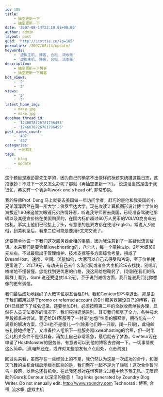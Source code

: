 ```yaml
---
id: 105
title:
    - 抽空更新一下
    - 抽空更新一下
date: '2007-08-14T22:10:08+00:00'
author: admin
layout: post
guid: 'http://scottie.cn/?p=165'
permalink: /2007/08/14/update/
keywords:
    - '虚拟主机, 博客, 合租, 流水账'
    - '虚拟主机, 博客, 合租, 流水账'
description:
    - 抽空更新一下博客
    - 抽空更新一下博客
bot_views:
    - '2'
    - '2'
views:
    - '2'
    - '2'
latest_home_img:
    - make.jpg
    - make.jpg
duoshuo_thread_id:
    - '1246078726781796455'
    - '1246078726781796455'
post_views_count:
    - '407'
    - '407'
categories:
    - 一地鸡毛
tags:
    - blog
    - update
---
```


这个题目是跟彭雷先生学的，因为自己的确拿不出像样的标题来统摄这篇日志，这招很妙！不过下一次又怎么办呢？那就《再抽空更新一下》。 说这话当然是由于我很忙，英文有一个表达叫work one's head off, 非常形象。

我的导师Prof. Deng 马上就要去美国做一年访问学者，赶巧的是他和我美国的小兄弟淳淳居然在同一所大学：佛罗里达大学。现在攻读计算机图形设计博士学位的海拔近1.90米这位大眼镜兄弟热情好客，听说我导师要去美国，已经准备驾驶他那辆以及其便宜价格在美国购买的，在国内标价超过60万人民币的VOLVO商务车去接机。事实上他们已经接上了头，有意思的是双方都在使用English，常说入乡随俗，到美利坚后，看来二位可能是要用E文来交流了。

还要简单地说一下我们这次服务器合租的事情，因为我注意到了一些疑似流言蜚语。本来我们是要合租ixwebhosting的，八个人，每一个带独立ip，2年大概180元左右。不过最后出于管理维护、技术支撑等多方面综合考量，换成了DreamHost，速度、空间、流量如何，大家可以自己去感受和咨询，至于价格就更甭说了，2年79元，有功夫自己去什么淘宝网或者各大主机论坛去找找，别叽叽喳喳地不懂装懂，您能找到更优惠的价格，我这厢给您鞠躬了。[刚刚在我们的私聊群上看到，Gore 说还要退款14.2元]，至于说到诚信方面，我只能说我们比你想像的更有诚信。

我们最后成功地组织了大概10位朋友合租DH。我和Centeur却不幸退出，那是由于我们都用过基于promo or referred account 的DH 服务器架设自己的博客，在DH已经留下了域名记录。还要参加DH，必须按照第二年的全款收费单独办理，显然在人员无法凑齐的情况下，我们只得遗憾告别。其实我们都尽了全力，各种技术手段都拿来尝试，我还给DH客服写了一封带"忽悠"性质的解释信，期待能有一个满意的解决方案，但DH也不是傻儿一个(除非他们睁一只眼，闭一只眼)，此电邮被礼貌地拒绝了。又准备拉人组织下一批服务器ixwebhosting的合租，但一时半会儿相关条件不是很具备，再加上自己非常着急，最后就去了梦游。Centeur现在申请了HostMonster的服务器，有意者可以到他的博客去咨询一下。一切事情就这么简单。[此电邮还在，或许对某些朋友有点点用处，点击浏览]

回过头来看，虽然存在一些经验上的不足，我仍然认为这是一次成功的合作，和漫天飞舞的主机合租启示根本区别的是，我们聚在一起不是为了赚钱！这次合作暂时告一段落，以后总还有机会。在此我还想对在博客建立过程中给予我无私、无限帮助的Gore和Centeur 以深深的敬意！
 Tag links generated by Zoundry Blog Writer. Do not manually edit. http://www.zoundry.com 
Technorati : 博客, 合租, 流水帐, 虚拟主机
